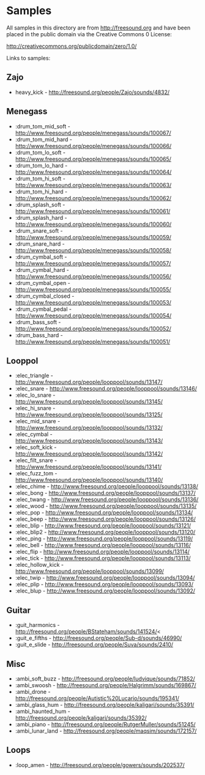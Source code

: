 # Samples

All samples in this directory are from http://freesound.org and have
been placed in the public domain via the Creative Commons 0 License:

http://creativecommons.org/publicdomain/zero/1.0/

Links to samples:

## Zajo

* heavy_kick - http://freesound.org/people/Zajo/sounds/4832/

## Menegass

* :drum_tom_mid_soft - http://www.freesound.org/people/menegass/sounds/100067/
* :drum_tom_mid_hard - http://www.freesound.org/people/menegass/sounds/100066/
* :drum_tom_lo_soft - http://www.freesound.org/people/menegass/sounds/100065/
* :drum_tom_lo_hard - http://www.freesound.org/people/menegass/sounds/100064/
* :drum_tom_hi_soft - http://www.freesound.org/people/menegass/sounds/100063/
* :drum_tom_hi_hard - http://www.freesound.org/people/menegass/sounds/100062/
* :drum_splash_soft - http://www.freesound.org/people/menegass/sounds/100061/
* :drum_splash_hard - http://www.freesound.org/people/menegass/sounds/100060/
* :drum_snare_soft - http://www.freesound.org/people/menegass/sounds/100059/
* :drum_snare_hard - http://www.freesound.org/people/menegass/sounds/100058/
* :drum_cymbal_soft - http://www.freesound.org/people/menegass/sounds/100057/
* :drum_cymbal_hard - http://www.freesound.org/people/menegass/sounds/100056/
* :drum_cymbal_open - http://www.freesound.org/people/menegass/sounds/100055/
* :drum_cymbal_closed - http://www.freesound.org/people/menegass/sounds/100053/
* :drum_cymbal_pedal - http://www.freesound.org/people/menegass/sounds/100054/
* :drum_bass_soft - http://www.freesound.org/people/menegass/sounds/100052/
* :drum_bass_hard - http://www.freesound.org/people/menegass/sounds/100051/

## Looppol

* :elec_triangle - http://www.freesound.org/people/looppool/sounds/13147/
* :elec_snare - http://www.freesound.org/people/looppool/sounds/13146/
* :elec_lo_snare - http://www.freesound.org/people/looppool/sounds/13145/
* :elec_hi_snare - http://www.freesound.org/people/looppool/sounds/13125/
* :elec_mid_snare - http://www.freesound.org/people/looppool/sounds/13132/
* :elec_cymbal - http://www.freesound.org/people/looppool/sounds/13143/
* :elec_soft_kick - http://www.freesound.org/people/looppool/sounds/13142/
* :elec_filt_snare - http://www.freesound.org/people/looppool/sounds/13141/
* :elec_fuzz_tom - http://www.freesound.org/people/looppool/sounds/13140/
* :elec_chime - http://www.freesound.org/people/looppool/sounds/13138/
* :elec_bong - http://www.freesound.org/people/looppool/sounds/13137/
* :elec_twang - http://www.freesound.org/people/looppool/sounds/13136/
* :elec_wood - http://www.freesound.org/people/looppool/sounds/13135/
* :elec_pop - http://www.freesound.org/people/looppool/sounds/13134/
* :elec_beep - http://www.freesound.org/people/looppool/sounds/13126/
* :elec_blip - http://www.freesound.org/people/looppool/sounds/13121/
* :elec_blip2 - http://www.freesound.org/people/looppool/sounds/13120/
* :elec_ping - http://www.freesound.org/people/looppool/sounds/13119/
* :elec_bell - http://www.freesound.org/people/looppool/sounds/13116/
* :elec_flip - http://www.freesound.org/people/looppool/sounds/13114/
* :elec_tick - http://www.freesound.org/people/looppool/sounds/13113/
* :elec_hollow_kick - http://www.freesound.org/people/looppool/sounds/13099/
* :elec_twip - http://www.freesound.org/people/looppool/sounds/13094/
* :elec_plip - http://www.freesound.org/people/looppool/sounds/13093/
* :elec_blup - http://www.freesound.org/people/looppool/sounds/13092/

## Guitar

* :guit_harmonics - http://freesound.org/people/BStateham/sounds/141524/<
* :guit_e_fifths - http://freesound.org/people/Sub-d/sounds/46990/
* :guit_e_slide - http://freesound.org/people/Suva/sounds/2410/

## Misc

* :ambi_soft_buzz - http://freesound.org/people/ludvique/sounds/71852/
* :ambi_swoosh - http://freesound.org/people/Halgrimm/sounds/169867/
* :ambi_drone - http://freesound.org/people/Autistic%20Lucario/sounds/195341/
* :ambi_glass_hum - http://freesound.org/people/kaligari/sounds/35391/
* :ambi_haunted_hum - http://freesound.org/people/kaligari/sounds/35392/
* :ambi_piano - http://freesound.org/people/RutgerMuller/sounds/51245/
* :ambi_lunar_land - http://freesound.org/people/maqsim/sounds/172157/

## Loops

* :loop_amen - http://freesound.org/people/gowers/sounds/202537/
